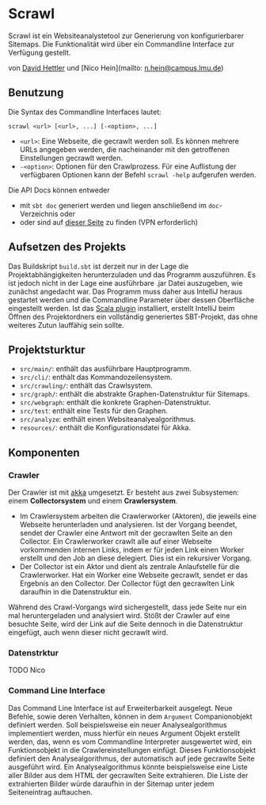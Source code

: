 # Scrawl
Scrawl ist ein Websiteanalystetool zur Generierung von konfigurierbarer Sitemaps. Die Funktionalität wird über ein Commandline Interface zur Verfügung gestellt.

von [David Hettler](mailto:david.hettler@campus.lmu.de) und [Nico Hein](mailto: n.hein@campus.lmu.de)

## Benutzung
Die Syntax des Commandline Interfaces lautet:
```
scrawl <url> [<url>, ...] [-<option>, ...]
```

* ```<url>```: Eine Webseite, die gecrawlt werden soll. Es können mehrere URLs angegeben werden, die nacheinander mit den getroffenen Einstellungen gecrawlt werden.
* ```-<option>```: Optionen für den Crawlprozess. Für eine Auflistung der verfügbaren Optionen kann der Befehl ```scrawl -help``` aufgerufen werden.

Die API Docs können entweder 

* mit ```sbt doc``` generiert werden und liegen anschließend im ```doc```-Verzeichnis oder
* oder sind auf [dieser Seite](https://www.cip.ifi.lmu.de/~hettler/scrawl) zu finden (VPN erforderlich)

## Aufsetzen des Projekts
Das Buildskript ```build.sbt``` ist derzeit nur in der Lage die Projektabhängigkeiten herunterzuladen und das Programm auszuführen. Es ist jedoch nicht in der Lage eine ausführbare .jar Datei auszugeben, wie zunächst angedacht war. Das Programm muss daher aus IntelliJ heraus gestartet werden und die Commandline Parameter über dessen Oberfläche eingestellt werden. Ist das [Scala plugin](https://confluence.jetbrains.com/display/SCA/Scala+Plugin+for+IntelliJ+IDEA) installiert, erstellt IntelliJ beim Öffnen des Projektordners ein vollständig generiertes SBT-Projekt, das ohne weiteres Zutun lauffähig sein sollte. 

## Projektsturktur
* ```src/main/```: enthält das ausführbare Hauptprogramm.
* ```src/cli/```: enthält das Kommandozeilensystem.
* ```src/crawling/```: enthält das Crawlsystem.
* ```src/graph/```: enthält die abstrakte Graphen-Datenstruktur für Sitemaps.
* ```src/webgraph```: enthält die konkrete Graphen-Datenstruktur.
* ```src/test```: enthält eine Tests für den Graphen.
* ```src/analyze```: enthält einen Websiteanalyealgorithmus.
* ```resources/```: enthält die Konfigurationsdatei für Akka.

## Komponenten
### Crawler
Der Crawler ist mit [akka](http://akka.io/) umgesetzt. Er besteht aus zwei Subsystemen: einem **Collectorsystem** und einem **Crawlersystem**.

* Im Crawlersystem arbeiten die Crawlerworker (Aktoren), die jeweils eine Webseite herunterladen und analysieren. Ist der Vorgang beendet, sendet der Crawler eine Antwort mit der gecrawlten Seite an den Collector. Ein Crawlerworker crawlt alle auf einer Webseite vorkommenden internen Links, indem er für jeden Link einen Worker erstellt und den Job an diese delegiert. Dies ist ein rekursiver Vorgang.
* Der Collector ist ein Aktor und dient als zentrale Anlaufstelle für die Crawlerworker. Hat ein Worker eine Webseite gecrawlt, sendet er das Ergebnis an den Collector. Der Collector fügt den gecrawlten Link daraufhin in die Datenstruktur ein.

Während des Crawl-Vorgangs wird sichergestellt, dass jede Seite nur ein mal heruntergeladen und analysiert wird. Stößt der Crawler auf eine besuchte Seite, wird der Link auf die Seite dennoch in die Datenstruktur eingefügt, auch wenn dieser nicht gecrawlt wird. 

### Datenstrktur
TODO Nico

### Command Line Interface
Das Command Line Interface ist auf Erweiterbarkeit ausgelegt. Neue Befehle, sowie deren Verhalten, können in dem ```Argument``` Companionobjekt definiert werden. Soll beispielsweise ein neuer Analysealgorithmus implementiert werden, muss hierfür ein neues Argument Objekt erstellt werden, das, wenn es vom Commandline Interpreter ausgewertet wird, ein Funktionsobjekt in die Crawlereinstellungen einfügt. Dieses Funktionsobjekt definiert den Analysealgorithmus, der automatisch auf jede gecrawlte Seite ausgeführt wird. Ein Analysealgorithmus könnte beispielsweise eine Liste aller Bilder aus dem HTML der gecrawlten Seite extrahieren. Die Liste der extrahierten Bilder würde daraufhin in der Sitemap unter jedem Seiteneintrag auftauchen.

